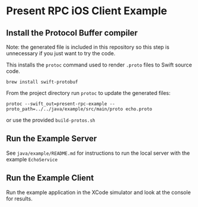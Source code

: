 
# Present RPC iOS Client Example

##  Install the Protocol Buffer compiler

Note: the generated file is included in this repository so this step is unnecessary if you just want to try the code.

This installs the `protoc` command used to render `.proto` files to Swift source code.

`brew install swift-protobuf`

From the project directory run `protoc` to update the generated files:

`protoc --swift_out=present-rpc-example --proto_path=../../java/example/src/main/proto echo.proto`

or use the provided `build-protos.sh`


## Run the Example Server

See `java/example/README.md` for instructions to run the local server with the example `EchoService`

## Run the Example Client

Run the example application in the XCode simulator and look at the console for results.
